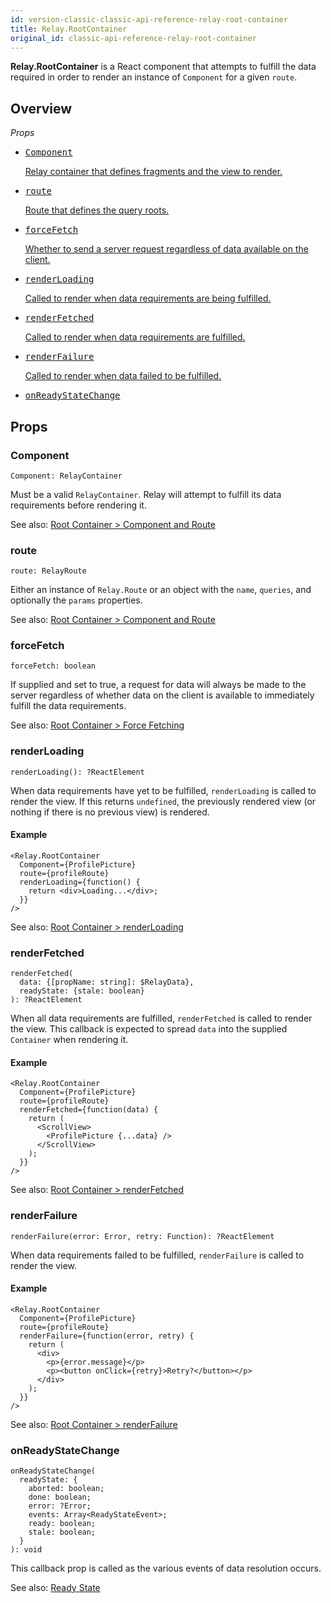 ```yaml
---
id: version-classic-classic-api-reference-relay-root-container
title: Relay.RootContainer
original_id: classic-api-reference-relay-root-container
---
```


**Relay.RootContainer** is a React component that attempts to fulfill the data required in order to render an instance of `Component` for a given `route`.

## Overview

*Props*

<ul class="apiIndex">
  <li>
    <a href="#component">
      <pre>Component</pre>
      Relay container that defines fragments and the view to render.
    </a>
  </li>
  <li>
    <a href="#route">
      <pre>route</pre>
      Route that defines the query roots.
    </a>
  </li>
  <li>
    <a href="#forcefetch">
      <pre>forceFetch</pre>
      Whether to send a server request regardless of data available on the client.
    </a>
  </li>
  <li>
    <a href="#renderloading">
      <pre>renderLoading</pre>
      Called to render when data requirements are being fulfilled.
    </a>
  </li>
  <li>
    <a href="#renderfetched">
      <pre>renderFetched</pre>
      Called to render when data requirements are fulfilled.
    </a>
  </li>
  <li>
    <a href="#renderfailure">
      <pre>renderFailure</pre>
      Called to render when data failed to be fulfilled.
    </a>
  </li>
  <li>
    <a href="#onreadystatechange">
      <pre>onReadyStateChange</pre>
    </a>
  </li>
</ul>

## Props

### Component

```
Component: RelayContainer
```

Must be a valid `RelayContainer`. Relay will attempt to fulfill its data requirements before rendering it.

See also: [Root Container > Component and Route](classic-guides-root-container.html#component-and-route)

### route

```
route: RelayRoute
```

Either an instance of `Relay.Route` or an object with the `name`, `queries`, and optionally the `params` properties.

See also: [Root Container > Component and Route](classic-guides-root-container.html#component-and-route)

### forceFetch

```
forceFetch: boolean
```

If supplied and set to true, a request for data will always be made to the server regardless of whether data on the client is available to immediately fulfill the data requirements.

See also: [Root Container > Force Fetching](classic-guides-root-container.html#force-fetching)

### renderLoading

```
renderLoading(): ?ReactElement
```

When data requirements have yet to be fulfilled, `renderLoading` is called to render the view. If this returns `undefined`, the previously rendered view (or nothing if there is no previous view) is rendered.

#### Example

```{4-6}
<Relay.RootContainer
  Component={ProfilePicture}
  route={profileRoute}
  renderLoading={function() {
    return <div>Loading...</div>;
  }}
/>
```

See also: [Root Container > renderLoading](classic-guides-root-container.html#renderloading)

### renderFetched

```
renderFetched(
  data: {[propName: string]: $RelayData},
  readyState: {stale: boolean}
): ?ReactElement
```

When all data requirements are fulfilled, `renderFetched` is called to render the view. This callback is expected to spread `data` into the supplied `Container` when rendering it.

#### Example

```{4-10}
<Relay.RootContainer
  Component={ProfilePicture}
  route={profileRoute}
  renderFetched={function(data) {
    return (
      <ScrollView>
        <ProfilePicture {...data} />
      </ScrollView>
    );
  }}
/>
```

See also: [Root Container > renderFetched](classic-guides-root-container.html#renderfetched)

### renderFailure

```
renderFailure(error: Error, retry: Function): ?ReactElement
```

When data requirements failed to be fulfilled, `renderFailure` is called to render the view.

#### Example

```{4-11}
<Relay.RootContainer
  Component={ProfilePicture}
  route={profileRoute}
  renderFailure={function(error, retry) {
    return (
      <div>
        <p>{error.message}</p>
        <p><button onClick={retry}>Retry?</button></p>
      </div>
    );
  }}
/>
```

See also: [Root Container > renderFailure](classic-guides-root-container.html#renderfailure)

### onReadyStateChange

```
onReadyStateChange(
  readyState: {
    aborted: boolean;
    done: boolean;
    error: ?Error;
    events: Array<ReadyStateEvent>;
    ready: boolean;
    stale: boolean;
  }
): void
```

This callback prop is called as the various events of data resolution occurs.

See also: [Ready State](classic-guides-ready-state.html)
